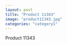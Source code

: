 ```yaml
---
layout: post
title: "Product 11343"
image: "product11343.jpg"
categories: "category1"
---
```

Product 11343
